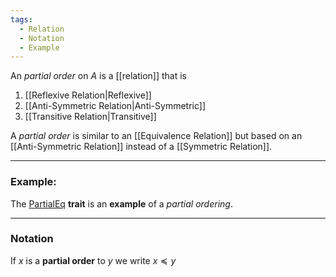 ```yaml
---
tags:
  - Relation
  - Notation
  - Example
---
```

An _partial order_ on $A$ is a [[relation]] that is 
1. [[Reflexive Relation|Reflexive]]
2. [[Anti-Symmetric Relation|Anti-Symmetric]]
3. [[Transitive Relation|Transitive]]

A _partial order_ is similar to an [[Equivalence Relation]] but based on an [[Anti-Symmetric Relation]] instead of a [[Symmetric Relation]].

---
### Example:
The [PartialEq](https://doc.rust-lang.org/std/cmp/trait.PartialEq.html) **trait** is an **example** of a _partial ordering_.

---
### Notation
If $x$ is a **partial order** to $y$ we write $x \preceq y$
